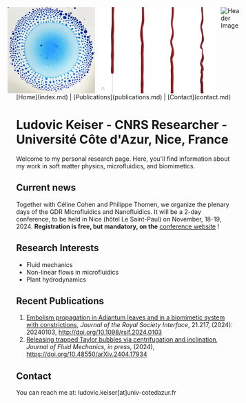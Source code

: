 <div style="display: flex; justify-content: center; align-items: center; gap: 10px;">
    <img src="/images/Marangoni bursting.png" alt="Header Image" style="height: 200px; width: auto;">
    <img src="/images/Helical_drainage1.jpg" alt="Header Image" style="height: 200px; width: auto;">
        <img src="/images/Leaves_embolized.jpg" alt="Header Image" style="height: 200px; width: auto;">
</div>
<meta name="description" content="Site web personnel de Ludovic Keiser, chargé de recherche au CNRS, spécialiste en physique de la matière molle, biomimétisme, et microfluidique.">
<meta name="keywords" content="Ludovic Keiser, physics, soft matter, biomimetics, microfluidics, cavitation, plant hydraulics, CNRS, Université Côte d'Azur, UniCA, physique, matière molle, biomimétisme, microfluidique, recherche">
<meta name="author" content="Ludovic Keiser">
[Home](index.md) | [Publications](publications.md) | [Contact](contact.md)

# Ludovic Keiser - CNRS Researcher - Université Côte d'Azur, Nice, France

Welcome to my personal research page. Here, you'll find information about my work in soft matter physics, microfluidics, and biomimetics.

## Current news

Together with Céline Cohen and Philippe Thomen, we organize the plenary days of the GDR Microfluidics and Nanofluidics. It will be a 2-day conference, to be held in Nice (hôtel Le Saint-Paul) on November, 18-19, 2024. **Registration is free, but mandatory, on the** [conference website](https://gdr-mnf-2024.sciencesconf.org) !

## Research Interests
- Fluid mechanics
- Non-linear flows in microfluidics
- Plant hydrodynamics

## Recent Publications
1. [Embolism propagation in Adiantum leaves and in a biomimetic system with constrictions](/publications/Keiser2024_JRSI.pdf), *Journal of the Royal Society Interface*, 21.217, (2024): 20240103, http://doi.org/10.1098/rsif.2024.0103
2. [Releasing trapped Taylor bubbles via centrifugation and inclination](/publications/Marcotte2024_JFM.pdf), *Journal of Fluid Mechanics, in press*, (2024), https://doi.org/10.48550/arXiv.2404.17934

## Contact
You can reach me at: ludovic.keiser[at]univ-cotedazur.fr
